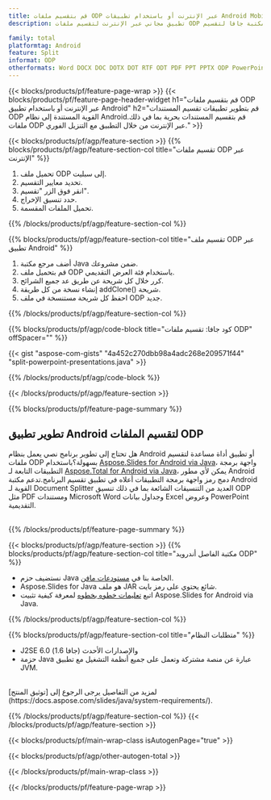 ```yaml
---
title: قم بتقسيم ملفات ODP عبر الإنترنت أو باستخدام تطبيقات Android Mobile
description: تطبيق مجاني عبر الإنترنت لتقسيم ملفات ODP المختلفة.مكتبة جافا لتقسيم Android لمستندات ODP. 

family: total
platformtag: Android
feature: Split
informat: ODP
otherformats: Word DOCX DOC DOTX DOT RTF ODT PDF PPT PPTX ODP PowerPoint Excel XLS XLSX ODS
---
```

{{< blocks/products/pf/feature-page-wrap >}}
{{< blocks/products/pf/feature-page-header-widget h1="قم بتقسيم ملفات ODP عبر الإنترنت أو باستخدام تطبيق Android" h2="قم بتطوير تطبيقات تقسيم المستندات ODP القوية المستندة إلى نظام Android.قم بتقسيم المستندات بحرية بما في ذلك ملفات ODP عبر الإنترنت من خلال التطبيق مع التنزيل الفوري." >}}

{{< blocks/products/pf/agp/feature-section >}}
{{% blocks/products/pf/agp/feature-section-col title="تقسيم ملفات ODP عبر الإنترنت" %}}

1. تحميل ملف ODP إلى سبليت.
1. تحديد معايير التقسيم.
1. انقر فوق الزر "تقسيم".
1. حدد تنسيق الإخراج.
1. تحميل الملفات المقسمة.

{{% /blocks/products/pf/agp/feature-section-col %}}

{{% blocks/products/pf/agp/feature-section-col title="تقسيم ملف ODP عبر تطبيق Android" %}}

1. أضف مرجع مكتبة Java ضمن مشروعك.
1. قم بتحميل ملف ODP باستخدام فئة العرض التقديمي.
1. كرر خلال كل شريحة عن طريق عد جميع الشرائح.
1. إنشاء نسخة من كل طريقة addClone() شريحة.
1. احفظ كل شريحة مستنسخة في ملف ODP جديد.

{{% /blocks/products/pf/agp/feature-section-col %}}

{{% blocks/products/pf/agp/code-block title="كود جافا: تقسيم ملفات ODP" offSpacer="" %}}

{{< gist "aspose-com-gists" "4a452c270dbb98a4adc268e209571f44" "split-powerpoint-presentations.java" >}}

{{% /blocks/products/pf/agp/code-block %}}

{{< /blocks/products/pf/agp/feature-section >}}

{{% blocks/products/pf/feature-page-summary %}}


<h2>تطوير تطبيق Android لتقسيم الملفات ODP</h2>

هل تحتاج إلى تطوير برنامج نصي يعمل بنظام Android أو تطبيق أداة مساعدة لتقسيم ملفات ODP بسهولة؟باستخدام [Aspose.Slides for Android via Java](https://products.aspose.com/slides/ar/android-java/)، واجهة برمجة التطبيقات التابعة لـ [Aspose.Total for Android via Java](https://products.aspose.com/total/ar/android-java/)، يمكن لأي مطور Android دمج رمز واجهة برمجة التطبيقات أعلاه في تطبيق تقسيم البرنامج.تدعم مكتبة Android القوية لـ Document Splitter العديد من التنسيقات الشائعة بما في ذلك تنسيق ODP مثل PDF ومستندات Microsoft Word وجداول بيانات Excel وعروض PowerPoint التقديمية.<br /><br />

{{% /blocks/products/pf/feature-page-summary %}}

{{< blocks/products/pf/agp/feature-section >}}
{{% blocks/products/pf/agp/feature-section-col title="مكتبة الفاصل أندرويد ODP" %}}

- نستضيف حزم Java الخاصة بنا في [مستودعات مافن](https://releases.aspose.com/java/repo/com/aspose/aspose-slides/). 
- Aspose.Slides for Java هو ملف JAR شائع يحتوي على رمز بايت.
- اتبع [تعليمات خطوه بخطوه](https://docs.aspose.com/slides/java/installation/#install-aspose-slides-for-java-from-maven-repository) لمعرفة كيفية تثبيت Aspose.Slides for Android via Java.

{{% /blocks/products/pf/agp/feature-section-col %}}

{{% blocks/products/pf/agp/feature-section-col title="متطلبات النظام" %}}

- J2SE 6.0 (جافا 1.6) والإصدارات الأحدث
- حزمة Java عبارة عن منصة مشتركة وتعمل على جميع أنظمة التشغيل مع تطبيق JVM.

<br />
لمزيد من التفاصيل يرجى الرجوع إلى [توثيق المنتج](https://docs.aspose.com/slides/java/system-requirements/).

{{% /blocks/products/pf/agp/feature-section-col %}}
{{< /blocks/products/pf/agp/feature-section >}}

{{< blocks/products/pf/main-wrap-class isAutogenPage="true" >}}


{{< blocks/products/pf/agp/other-autogen-total >}}

{{< /blocks/products/pf/main-wrap-class >}}

{{< /blocks/products/pf/feature-page-wrap >}}
